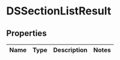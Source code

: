 # DSSectionListResult

## Properties
Name | Type | Description | Notes
------------ | ------------- | ------------- | -------------

